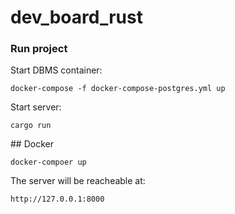 # dev_board_rust

### Run project

Start DBMS container:

```
docker-compose -f docker-compose-postgres.yml up
```

Start server:

```
cargo run
```

## Docker

```
docker-compoer up
```

The server will be reacheable at:

```
http://127.0.0.1:8000
```
